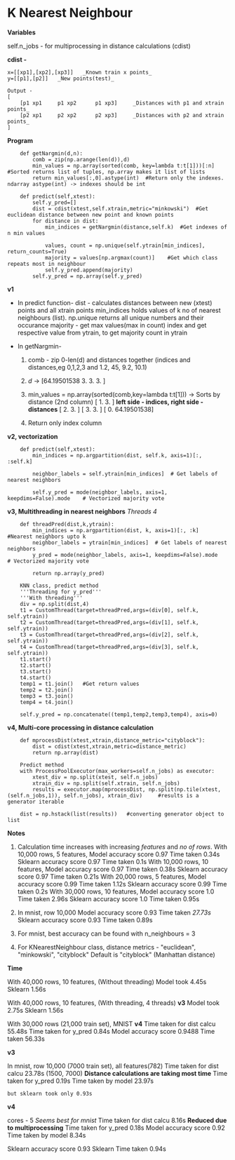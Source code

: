 # K Nearest Neighbour

**Variables**

self.n_jobs - for multiprocessing in distance calculations (cdist)


**cdist -**

```
x=[[xp1],[xp2],[xp3]]   _Known train x points_
y=[[p1],[p2]]   _New points(test)_

Output -
[
    [p1 xp1     p1 xp2      p1 xp3]     _Distances with p1 and xtrain points_
    [p2 xp1     p2 xp2      p2 xp3]     _Distances with p2 and xtrain points_
]
```


**Program**

```
    def getNargmin(d,n):
        comb = zip(np.arange(len(d)),d)
        min_values = np.array(sorted(comb, key=lambda t:t[1]))[:n]  #Sorted returns list of tuples, np.array makes it list of lists
        return min_values[:,0].astype(int)  #Return only the indexes. ndarray astype(int) -> indexes should be int

    def predict(self,xtest):
        self.y_pred=[]
        dist = cdist(xtest,self.xtrain,metric="minkowski")  #Get euclidean distance between new point and known points
        for distance in dist:
            min_indices = getNargmin(distance,self.k)  #Get indexes of n min values

            values, count = np.unique(self.ytrain[min_indices], return_counts=True)
            majority = values[np.argmax(count)]    #Get which class repeats most in neighbour
            self.y_pred.append(majority)
        self.y_pred = np.array(self.y_pred)
```


**v1**

* In predict function-
    dist - calculates distances between new (xtest) points and all xtrain points
    min_indices holds values of k no of nearest neighbours (list).
    np.unique returns all unique numbers and their occurance
    majority - get max values(max in count) index and get respective value from ytrain, to get majority count in ytrain

* In getNargmin-
    1. comb - zip 0-len(d) and distances together (indices and distances,eg 0,1,2,3 and 1.2, 45, 9.2, 10.1)
    2. _d_ -> [64.19501538  3.          3.          3.        ]

    3. min_values = np.array(sorted(comb,key=lambda t:t[1])) -> 
       Sorts by distance (2nd column)
        [ 1.          3.        ]   **left side - indices, right side - distances**
        [ 2.          3.        ]
        [ 3.          3.        ]
        [ 0.         64.19501538]

    4. Return only index column


**v2, vectorization**

```
    def predict(self,xtest):
        min_indices = np.argpartition(dist, self.k, axis=1)[:, :self.k]
        
        neighbor_labels = self.ytrain[min_indices]  # Get labels of nearest neighbors
        
        self.y_pred = mode(neighbor_labels, axis=1, keepdims=False).mode    # Vectorized majority vote
```

**v3, Multithreading in nearest neighbors**
_Threads 4_

```
    def threadPred(dist,k,ytrain):
        min_indices = np.argpartition(dist, k, axis=1)[:, :k]     #Nearest neighbors upto k
        neighbor_labels = ytrain[min_indices]  # Get labels of nearest neighbors
        y_pred = mode(neighbor_labels, axis=1, keepdims=False).mode    # Vectorized majority vote

        return np.array(y_pred)

    KNN class, predict method
    '''Threading for y_pred'''
    '''With threading'''
    div = np.split(dist,4)
    t1 = CustomThread(target=threadPred,args=(div[0], self.k, self.ytrain))
    t2 = CustomThread(target=threadPred,args=(div[1], self.k, self.ytrain))
    t3 = CustomThread(target=threadPred,args=(div[2], self.k, self.ytrain))
    t4 = CustomThread(target=threadPred,args=(div[3], self.k, self.ytrain))
    t1.start()
    t2.start()
    t3.start()
    t4.start()
    temp1 = t1.join()   #Get return values
    temp2 = t2.join()
    temp3 = t3.join()
    temp4 = t4.join()

    self.y_pred = np.concatenate((temp1,temp2,temp3,temp4), axis=0)
```


**v4, Multi-core processing in distance calculation**

```
    def mprocessDist(xtest,xtrain,distance_metric="cityblock"):
        dist = cdist(xtest,xtrain,metric=distance_metric)
        return np.array(dist)

    Predict method
    with ProcessPoolExecutor(max_workers=self.n_jobs) as executor:
        xtest_div = np.split(xtest, self.n_jobs)
        xtrain_div = np.split(self.xtrain, self.n_jobs)
        results = executor.map(mprocessDist, np.split(np.tile(xtest,(self.n_jobs,1)), self.n_jobs), xtrain_div)     #results is a generator iterable

    dist = np.hstack(list(results))   #converting generator object to list
```



**Notes**

1. Calculation time increases with increasing _features_ and _no of rows_.
    With 10,000 rows, 5 features,
        Model accuracy score 0.97
        Time taken 0.34s
        Sklearn accuracy score 0.97
        Time taken 0.1s
    With 10,000 rows, 10 features,
        Model accuracy score 0.97
        Time taken 0.38s
        Sklearn accuracy score 0.97
        Time taken 0.21s
    With 20,000 rows, 5 features,
        Model accuracy score 0.99
        Time taken 1.12s
        Sklearn accuracy score 0.99
        Time taken 0.2s
    With 30,000 rows, 10 features,
        Model accuracy score 1.0
        Time taken 2.96s
        Sklearn accuracy score 1.0
        Time taken 0.95s

2. In mnist, row 10,000
    Model accuracy score 0.93
    Time taken _27.73s_
    Sklearn accuracy score 0.93
    Time taken 0.89s

3. For mnist, best accuracy can be found with n_neighbours = 3

4. For KNearestNeighbour class, distance metrics - "euclidean", "minkowski", "cityblock"
    Default is "cityblock" (Manhattan distance)



**Time**

With 40,000 rows, 10 features, (Without threading)
    Model took 4.45s
    Sklearn 1.56s

With 40,000 rows, 10 features, (With threading, 4 threads) **v3**
    Model took 2.75s
    Sklearn 1.56s

With 30,000 rows (21,000 train set), MNIST **v4**
    Time taken for dist calcu 55.48s
    Time taken for y_pred 0.84s
    Model accuracy score 0.9488
    Time taken 56.33s



**v3**

In mnist, row 10,000 (7000 train set), all features(782)
    Time taken for dist calcu 23.78s (1500, 7000)   **Distance calculations are taking most time**
    Time taken for y_pred 0.19s
    Time taken by model 23.97s

    but sklearn took only 0.93s


**v4**

cores - 5   _Seems best for mnist_
Time taken for dist calcu 8.16s     **Reduced due to multiprocessing**
Time taken for y_pred 0.18s
Model accuracy score 0.92
Time taken by model 8.34s

Sklearn accuracy score 0.93
Sklearn Time taken 0.94s
